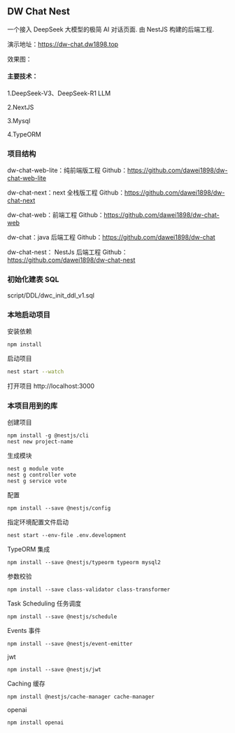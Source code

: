 ## DW Chat Nest

一个接入 DeepSeek 大模型的极简 AI 对话页面.
由 NestJS 构建的后端工程.


演示地址：https://dw-chat.dw1898.top

效果图：




#### 主要技术：

1.DeepSeek-V3、DeepSeek-R1 LLM

2.NextJS

3.Mysql

4.TypeORM




### 项目结构

dw-chat-web-lite：纯前端版工程     Github：https://github.com/dawei1898/dw-chat-web-lite

dw-chat-next：next 全栈版工程      Github：https://github.com/dawei1898/dw-chat-next

dw-chat-web：前端工程        Github：https://github.com/dawei1898/dw-chat-web

dw-chat：java 后端工程        Github：https://github.com/dawei1898/dw-chat

dw-chat-nest： NestJs 后端工程        Github：https://github.com/dawei1898/dw-chat-nest




### 初始化建表 SQL
script/DDL/dwc_init_ddl_v1.sql

### 本地启动项目

安装依赖
```shell
npm install
```

启动项目

```bash
nest start --watch
```

打开项目 http://localhost:3000




### 本项目用到的库

创建项目
```shell
npm install -g @nestjs/cli
nest new project-name
```

生成模块
```shell
nest g module vote
nest g controller vote
nest g service vote
```

配置
```shell
npm install --save @nestjs/config
```

指定环境配置文件启动
```shell
nest start --env-file .env.development
```
 

TypeORM 集成
```shell
npm install --save @nestjs/typeorm typeorm mysql2
```

参数校验
```shell
npm install --save class-validator class-transformer
```


Task Scheduling 任务调度
```shell
npm install --save @nestjs/schedule
```


Events 事件
```shell
npm install --save @nestjs/event-emitter
```

jwt
```shell
npm install --save @nestjs/jwt
```

Caching 缓存
```shell
npm install @nestjs/cache-manager cache-manager
```

openai
```shell
npm install openai
```